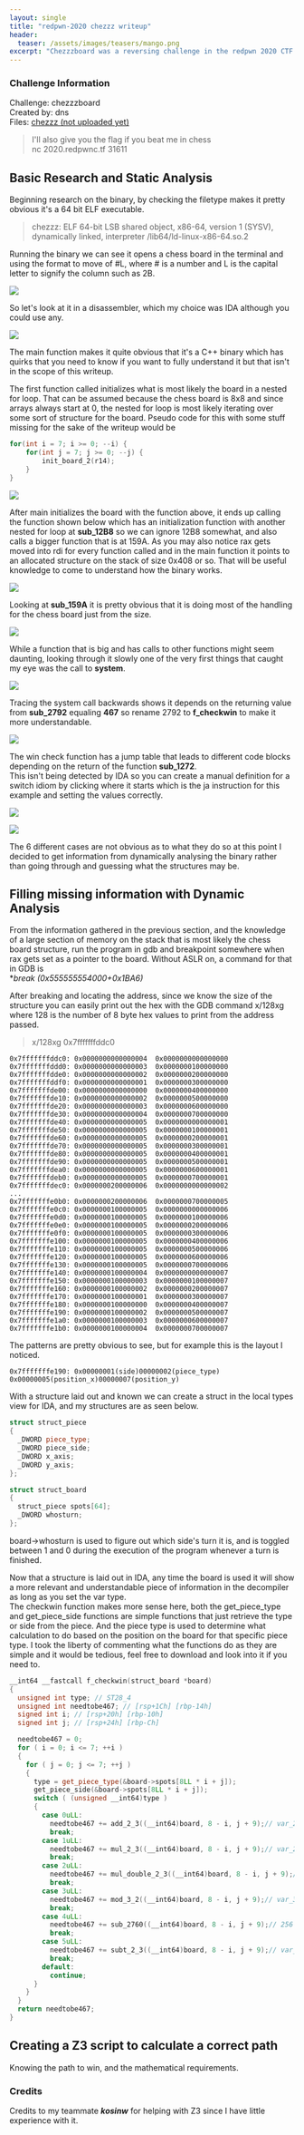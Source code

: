 ```yaml
---
layout: single
title: "redpwn-2020 chezzz writeup"
header:
  teaser: /assets/images/teasers/mango.png
excerpt: "Chezzzboard was a reversing challenge in the redpwn 2020 CTF that involved z3 to solve math problems."
---
```


### Challenge Information

Challenge: chezzzboard  
Created by: dns  
Files: [chezzz (not uploaded yet)](/assets/files/chezzz)
>I'll also give you the flag if you beat me in chess  
>nc 2020.redpwnc.tf 31611

## Basic Research and Static Analysis

Beginning research on the binary, by checking the filetype makes it pretty obvious it's a 64 bit ELF executable.  

>chezzz: ELF 64-bit LSB shared object, x86-64, version 1 (SYSV), dynamically linked, interpreter /lib64/ld-linux-x86-64.so.2

Running the binary we can see it opens a chess board in the terminal and using the format to move of #L, where # is a number and L is the capital letter to signify the column such as 2B.

![](/content/OEP/chezzz/board.PNG)

So let's look at it in a disassembler, which my choice was IDA although you could use any.  

![](/content/OEP/chezzz/cppmain.PNG)

The main function makes it quite obvious that it's a C++ binary which has quirks that you need to know if you want to fully understand it but that isn't in the scope of this writeup.  

The first function called initializes what is most likely the board in a nested for loop. That can be assumed because the chess board is 8x8 and since arrays always start at 0, the nested for loop is most likely iterating over some sort of structure for the board. Pseudo code for this with some stuff missing for the sake of the writeup would be
```cpp
for(int i = 7; i >= 0; --i) {
    for(int j = 7; j >= 0; --j) {
        init_board_2(r14);
    }
}
```

![](/content/OEP/chezzz/sub_2b5a.PNG)

After main initializes the board with the function above, it ends up calling the function shown below which has an initialization function with another nested for loop at **sub_12B8** so 
we can ignore 12B8 somewhat, and also calls a bigger function that is at 159A. As you may also notice rax gets moved into rdi for every function called and in the main function it points to an allocated structure on the stack of size 0x408 or so. That will be useful knowledge to come to understand how the binary works. 

![](/content/OEP/chezzz/sub_1b8a.PNG)

Looking at **sub_159A** it is pretty obvious that it is doing most of the handling for the chess board just from the size. 

![](/content/OEP/chezzz/sub_159a_graph.PNG)

While a function that is big and has calls to other functions might seem daunting, looking through it slowly one of the very first things that caught my eye was the call to **system**.

![](/content/OEP/chezzz/sub_159a_system.PNG)

Tracing the system call backwards shows it depends on the returning value from **sub_2792** equaling **467** so rename 2792 to **f_checkwin** to make it more understandable.

![](/content/OEP/chezzz/sub_159a_2792.PNG)

The win check function has a jump table that leads to different code blocks depending on the return of the function **sub_1272**.  
This isn't being detected by IDA so you can create a manual definition for a switch idiom by clicking where it starts which is the ja instruction for this example and setting the values correctly.

![](/content/OEP/chezzz/win_ex.PNG)

![](/content/OEP/chezzz/win_switch.PNG)

The 6 different cases are not obvious as to what they do so at this point I decided to get information from dynamically analysing the binary rather than going through and guessing what the structures may be.

## Filling missing information with Dynamic Analysis

From the information gathered in the previous section, and the knowledge of a large section of memory on the stack that is most likely the chess board structure, run the program in gdb and breakpoint somewhere when rax gets set as a pointer to the board. Without ASLR on, a command for that in GDB is  
**break *(0x555555554000+0x1BA6)**  

After breaking and locating the address, since we know the size of the structure you can easily print out the hex with the GDB command x/128xg where 128 is the number of 8 byte hex values to print from the address passed. 

>x/128xg 0x7fffffffddc0

```
0x7fffffffddc0:	0x0000000000000004	0x0000000000000000
0x7fffffffddd0:	0x0000000000000003	0x0000000100000000
0x7fffffffdde0:	0x0000000000000002	0x0000000200000000
0x7fffffffddf0:	0x0000000000000001	0x0000000300000000
0x7fffffffde00:	0x0000000000000000	0x0000000400000000
0x7fffffffde10:	0x0000000000000002	0x0000000500000000
0x7fffffffde20:	0x0000000000000003	0x0000000600000000
0x7fffffffde30:	0x0000000000000004	0x0000000700000000
0x7fffffffde40:	0x0000000000000005	0x0000000000000001
0x7fffffffde50:	0x0000000000000005	0x0000000100000001
0x7fffffffde60:	0x0000000000000005	0x0000000200000001
0x7fffffffde70:	0x0000000000000005	0x0000000300000001
0x7fffffffde80:	0x0000000000000005	0x0000000400000001
0x7fffffffde90:	0x0000000000000005	0x0000000500000001
0x7fffffffdea0:	0x0000000000000005	0x0000000600000001
0x7fffffffdeb0:	0x0000000000000005	0x0000000700000001
0x7fffffffdec0:	0x0000000200000006	0x0000000000000002
...
0x7fffffffe0b0:	0x0000000200000006	0x0000000700000005
0x7fffffffe0c0:	0x0000000100000005	0x0000000000000006
0x7fffffffe0d0:	0x0000000100000005	0x0000000100000006
0x7fffffffe0e0:	0x0000000100000005	0x0000000200000006
0x7fffffffe0f0:	0x0000000100000005	0x0000000300000006
0x7fffffffe100:	0x0000000100000005	0x0000000400000006
0x7fffffffe110:	0x0000000100000005	0x0000000500000006
0x7fffffffe120:	0x0000000100000005	0x0000000600000006
0x7fffffffe130:	0x0000000100000005	0x0000000700000006
0x7fffffffe140:	0x0000000100000004	0x0000000000000007
0x7fffffffe150:	0x0000000100000003	0x0000000100000007
0x7fffffffe160:	0x0000000100000002	0x0000000200000007
0x7fffffffe170:	0x0000000100000001	0x0000000300000007
0x7fffffffe180:	0x0000000100000000	0x0000000400000007
0x7fffffffe190:	0x0000000100000002	0x0000000500000007
0x7fffffffe1a0:	0x0000000100000003	0x0000000600000007
0x7fffffffe1b0:	0x0000000100000004	0x0000000700000007
```

The patterns are pretty obvious to see, but for example this is the layout I noticed.

```
0x7fffffffe190:	0x00000001(side)00000002(piece_type)	0x00000005(position_x)00000007(position_y)
```

With a structure laid out and known we can create a struct in the local types view for IDA, and my structures are as seen below.

```cpp
struct struct_piece
{
  _DWORD piece_type;
  _DWORD piece_side;
  _DWORD x_axis;
  _DWORD y_axis;
};

struct struct_board
{
  struct_piece spots[64];
  _DWORD whosturn;
};
```

board->whosturn is used to figure out which side's turn it is, and is toggled between 1 and 0 during the execution of the program whenever a turn is finished.  

Now that a structure is laid out in IDA, any time the board is used it will show a more relevant and understandable piece of information in the decompiler as long as you set the var type.  
The checkwin function makes more sense here, both the get_piece_type and get_piece_side functions are simple functions that just retrieve the type or side from the piece. And the piece type is used to determine what calculation to do based on the position on the board for that specific piece type. I took the liberty of commenting what the functions do as they are simple and it would be tedious, feel free to download and look into it if you need to.
```cpp
__int64 __fastcall f_checkwin(struct_board *board)
{
  unsigned int type; // ST28_4
  unsigned int needtobe467; // [rsp+1Ch] [rbp-14h]
  signed int i; // [rsp+20h] [rbp-10h]
  signed int j; // [rsp+24h] [rbp-Ch]

  needtobe467 = 0;
  for ( i = 0; i <= 7; ++i )
  {
    for ( j = 0; j <= 7; ++j )
    {
      type = get_piece_type(&board->spots[8LL * i + j]);
      get_piece_side(&board->spots[8LL * i + j]);
      switch ( (unsigned __int64)type )
      {
        case 0uLL:
          needtobe467 += add_2_3((__int64)board, 8 - i, j + 9);// var_2 + var_3
          break;
        case 1uLL:
          needtobe467 += mul_2_3((__int64)board, 8 - i, j + 9);// var_2 * var_3
          break;
        case 2uLL:
          needtobe467 += mul_double_2_3((__int64)board, 8 - i, j + 9);// 2*(var_2+var_3)
          break;
        case 3uLL:
          needtobe467 += mod_3_2((__int64)board, 8 - i, j + 9);// var_3 % var_2
          break;
        case 4uLL:
          needtobe467 += sub_2760((__int64)board, 8 - i, j + 9);// 256 - var_2 - var_3
          break;
        case 5uLL:
          needtobe467 += subt_2_3((__int64)board, 8 - i, j + 9);// var_2 - var_3
          break;
        default:
          continue;
      }
    }
  }
  return needtobe467;
}
```
## Creating a Z3 script to calculate a correct path

Knowing the path to win, and the mathematical requirements.

### Credits

Credits to my teammate **_kosinw_** for helping with Z3 since I have little experience with it.